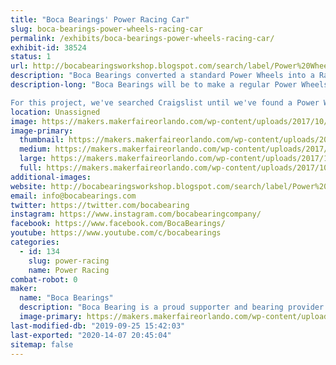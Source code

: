 ```yaml
---
title: "Boca Bearings' Power Racing Car"
slug: boca-bearings-power-wheels-racing-car
permalink: /exhibits/boca-bearings-power-wheels-racing-car/
exhibit-id: 38524
status: 1
url: http://bocabearingsworkshop.blogspot.com/search/label/Power%20Wheels%20Dune%20Racer
description: "Boca Bearings converted a standard Power Wheels into a Racing Power Wheels to participate in the Power Racing Series. The Power Racing Series is a series of races where teams race each other with power wheels that they have modified to go much faster than their stock speed. The series also includes an endurance race of 75 minutes. It's a series where people can learn new things and skills and to simply have fun."
description-long: "Boca Bearings will be to make a regular Power Wheels into a Racing Power Wheels to participate in the Power Racing Series. The Power Racing Series is a series of races where teams race each other with power wheels that they have modified to go much faster than their stock speed. The series also includes an endurance race of 75 minutes. It's a series where people can learn new things and skills and to simply have fun.

For this project, we've searched Craigslist until we've found a Power Wheels that we thought was best for the project. A used Power Wheels was desired since we are going to mostly just keep the plastic covering of the Power Wheels and not use the stock motor or throttle. The Power Wheels we ended up going with is the Power Wheels Dune Racer."
location: Unassigned
image: https://makers.makerfaireorlando.com/wp-content/uploads/2017/10/20170929_154418-1024x768.jpg
image-primary:
  thumbnail: https://makers.makerfaireorlando.com/wp-content/uploads/2017/10/20170929_154418-150x150.jpg
  medium: https://makers.makerfaireorlando.com/wp-content/uploads/2017/10/20170929_154418-300x225.jpg
  large: https://makers.makerfaireorlando.com/wp-content/uploads/2017/10/20170929_154418-1024x768.jpg
  full: https://makers.makerfaireorlando.com/wp-content/uploads/2017/10/20170929_154418.jpg
additional-images:
website: http://bocabearingsworkshop.blogspot.com/search/label/Power%20Wheels%20Dune%20Racer
email: info@bocabearings.com
twitter: https://twitter.com/bocabearing
instagram: https://www.instagram.com/bocabearingcompany/
facebook: https://www.facebook.com/BocaBearings/
youtube: https://www.youtube.com/c/bocabearings
categories:
  - id: 134
    slug: power-racing
    name: Power Racing
combat-robot: 0
maker:
  name: "Boca Bearings"
  description: "Boca Bearing is a proud supporter and bearing provider for makers all over the world. Based in South Florida, Boca Bearings provides all types of bearings for robotics, remote-controlled aircraft, 3D printers, industrial equipment- you name it! If it rotates, it probably has our bearing inside of it! "
  image-primary: https://makers.makerfaireorlando.com/wp-content/uploads/2015/08/BocaBearings-Logo-Tagline-1024x427.jpg
last-modified-db: "2019-09-25 15:42:03"
last-exported: "2020-14-07 20:45:04"
sitemap: false
---
```

